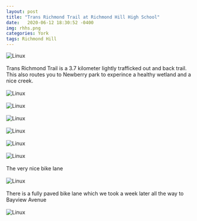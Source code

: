 ```yaml
---
layout: post
title: "Trans Richmond Trail at Richmond Hill High School"
date:   2020-06-12 18:30:52 -0400
img: rhhs.png
categories: York
tags: Richmond Hill
---
```


![Linux]({{site.baseurl}}/images/rhhs.png)
<br>
<br>
Trans Richmond Trail is a 3.7 kilometer lightly trafficked out and back trail. This also routes you to Newberry park to experince a healthy wetland and a nice creek. 
<br>
<br>
![Linux]({{site.baseurl}}/images/rhhs1.jpg)
<br>
<br>
![Linux]({{site.baseurl}}/images/rhhs2.jpg)
<br>
<br>
![Linux]({{site.baseurl}}/images/rhhs3.jpg)
<br>
<br>
![Linux]({{site.baseurl}}/images/rhhs4.jpg)
<br>
<br>
![Linux]({{site.baseurl}}/images/rhhs5.jpg)
<br>
<br>
![Linux]({{site.baseurl}}/images/rhhs6.jpg)
<br>
<br>
The very nice bike lane
<br>
<br>
![Linux]({{site.baseurl}}/images/rhhs2.png)
<br>
<br>
There is a fully paved bike lane which we took a week later all the way to Bayview Avenue
<br>
<br>
![Linux]({{site.baseurl}}/images/rhhs7.jpg)
